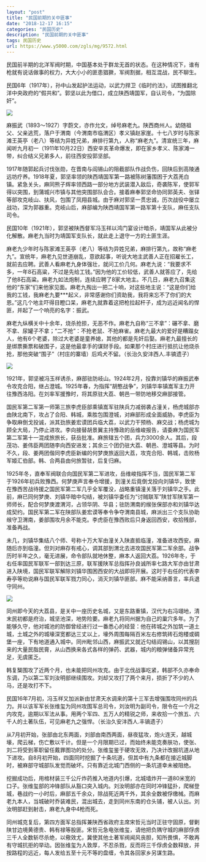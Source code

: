 ```yaml
---
layout: "post"
title: "民国前期的关中匪事"
date: "2018-12-17 16:15"
categories: "民国历史"
description: "民国前期的关中匪事"
tags: 民国历史
url: https://www.y5000.com/zgls/mg/9572.html
---
```






民国前半期的北洋军阀时期，中国基本处于群龙无首的状态。在这种情况下，谁有枪就有说话做事的权力，大大小小的匪患猖獗，军阀割据，相互混战，民不聊生。

民国6年（1917年），孙中山发起护法运动，以武力捍卫《临时约法》，试图推翻北洋中央政府的“假共和”。郭坚以此为借口，成立陕西靖国军，自认司令，“为国除奸”。

![](https://img.y5000.com/uploads/allimg/170107/105S31345-0.jpg)

麻振武（1893～1927）字蔚文，亦作允文，绰号麻老九。陕西商州人。幼随祖父、父亲逃荒，落户于渭南（今渭南市临渭区）孝义镇赵家崖。十七八岁时与陈家滩王英亭（老八）等结为异姓兄弟，麻排行第九，人称“麻老九”。清宣统三年，麻闻听九月初一（1911年10月22日）西安辛亥革命爆发，即在家乡孝义、陈家滩一带，纠合结义兄弟多人，前往西安投郭坚部。

1917年随郭起兵讨伐张勋，在晋南与阎锡山的阻截部队作战负伤，回陕后到高陵通远坊疗养。1918年夏，郭坚率领的陕西靖国军第一路被陈树藩围困于大荔羌白镇。紧急关头，麻同熊子辉率领西路一部分地方武装潜入敌后，奇袭陈军，使郭军得以突围，到蒲城兴市镇与其他突围部队会合。接着麻奉郭坚命协同郭英夫、张铎等部攻克岐山、扶风，包围了凤翔县城。由于麻对郭坚一贯忠诚，历次战役中屡立战功，深为郭器重。克岐山后，麻部编为陕西靖国军第一路军第十支队，麻任支队司令。

民国10年（1921年），郭坚被陕西督军冯玉祥以鸿门宴设计暗杀，靖国军从此被分化解散。麻老九当时为靖国军支队长，就此走上退守一方的土匪生涯。

麻老九少年时与陈家滩王英亭（老八）等结为异姓兄弟，麻排行第九，故称“麻老九”。宣统年，麻老九见世道崩乱，意欲起事，听说大地主武善人正在招雇长工，就前去应聘。武善人看麻老九身体强壮，就问工价几何。麻老九说：“我要求不多，一年8石高粱，不过是先给工钱。”因为他的工价较低，武善人就答应了，先给了他8石高粱。麻老九如法炮制，连续应聘了8家大地主。不几日，麻老九召集这他的“东家”们来他家见面。麻老九掏出一把二十响，对这些地主说：“这是你们给我的工钱，我麻老九要***起义，非常感谢你们资助我，我将来忘不了你们的大恩。”这几个地主吓得目瞪口呆，麻老九就靠着这把枪拉起杆子，成为远近闻名的悍匪，并起了一个响亮的名字：振武。

麻老九纵横关中十余年，烧杀抢掠，无恶不作。麻老九自称“三不拿”：碾不拿、磨不拿、尿罐子不拿；“二不抢”：不抢老鼠、不抢麻雀。麻老九最大的爱好是糟蹋女人，他有6个老婆，除过大老婆是童养媳，其他的都是先奸后娶。麻老九最擅长的是绑票撕票和破围子，这是他最拿手的谋财手段。如果那个村庄进行抵抗让他烧杀抢，那他突破“围子”（村庄的寨墙）后鸡犬不留。（长治久安沣西人.丰镐遗子）

![](https://img.y5000.com/uploads/allimg/170107/105S3Ic-1.jpg)

1921年，郭坚被冯玉祥诱杀，麻部驻防岐山。1924年2月，投靠刘镇华的麻振武奉令攻克合阳，继占澄城。1925年春，为指挥“胡憨战争”，刘镇华率镇嵩军主力开往豫西洛阳。在刘率军援豫时，将其原驻大荔、朝邑一带防地移交麻部接管。

国民军第二军第一师第三旅李虎臣部乘镇嵩军驻陕兵力减弱袭占潼关，杨虎城部亦由陕北南下，攻占了合阳、韩城，乘胜包围澄城，对麻部形成全面威胁。李虎臣为争取麻倒戈投诚，派其劲旅姜宏谟团兵临大荔，以武力干预杨、麻交战；杨虎城为顾全大局，乃停止进攻。李向接替胡景翼主持豫政的岳维峻报告，请委麻为国民军第二军第十一混成旅旅长，获岳批准。麻旅辖五个团，兵力3000余人。其后，段茂功、姜伟臣两团随李向西安进发；其余三个团仍驻大荔、朝邑、澄城等县。为时不久，段、姜两团偕同李虎臣新编的何梦庚旅返回大荔，攻克合阳、韩城，击败杨军姬汇伯部。韩、合两县由何旅暂驻，后复归麻。

1925年冬，直奉军阀联合向国民军第二军进攻，岳维峻指挥不当，国民军第二军于1926年初兵败豫西。何梦庚声言奉令增援，到潼关后竟倒戈投向刘镇华，致使在豫西苦战待援之国民军第二军几乎全军覆没，战略重镇潼关落于刘镇华之手。此前，麻已同何梦庚、刘镇华暗中勾结，被刘镇华委任为“讨贼联军”陕甘军陕军第一师师长，配合何梦庚渡渭河，占领华阴、华县；驻防渭南的缑张保部亦和刘镇华达成契约。国民军第二军在陕部队姜宏谟等奉令争夺渭南县城，麻派出三个支队协助缑守卫渭南，姜部围攻月余不能克。李虎臣在豫西败后只身返回西安，收拾残部，准备再战。

未几，刘镇华集结八个师、号称十万大军由潼关入陕直抵临潼，准备进攻西安。麻随后亦到临潼。但刘对麻存有戒心，调其部到渭北去进攻国民军第二军余部。战争历时半年之久，毫无进展，命令部队就地休整，麻本人返回大荔。1926年冬，于右任率国民军联军一部到达三原，联军援陕军总指挥孙良诚所率七路大军亦由甘肃进入陕境，国民军联军解除刘镇华围困西安的大战即将开展。这时于右任的代表李寿亭等劝说麻与国民军联军戮力同心，消灭刘镇华匪部。麻不能采纳善言，率兵退守同州。

![](https://img.y5000.com/uploads/allimg/170107/105S3N91-2.jpg)

同州即今天的大荔县，是关中一座历史名城，又是东路重镇，汉代为右冯翊地，清末民初都是府治，城坚池深，地势险要。麻老九将同州据为自己的巢穴多年。为了能够久守，他对城池的防御曾经进行过一番悉心的经营：他在砖城之外加筑一道土城，土城之外的城壕深宽都达三丈以上，壕外周围每隔百米左右修筑砖石炮楼或碉堡一座，下有地道通入城中。同州毗邻山西，麻振武又就近勾结阎锡山，以其搜刮来的大量民脂民膏，从山西换来各式各样的弹药、武器，城内的粮弹储备异常充足，无虞匿乏。

韩复榘围攻了近两个月，也未能把同州攻克。由于北伐战事吃紧，韩部不久亦奉命东调，乃以第二军刘汝明部继续围攻。刘却又攻打了两个来月，损折了不少的人马，还是攻打不下。

民国16年7月初，冯玉祥又加派新由甘肃天水调来的第十三军去增强围攻同州的兵力。并以该军军长张维玺为同州攻围军总司令，刘汝明为副司令，限令在一个月之内攻克，逾期以军法从事。用两个军四、五万人的精锐之师，来收拾一个旅五、六千人的土著队伍，可见麻老九之强悍。（长治久安沣西人.丰镐遗子）

从7月初开始，张部由北东两面，刘部由南西两面，昼夜猛攻，炮火连天，越城壕，爬云梯，伤亡敷以千计。但是一个月限期已过，而始终未能克奏肤功，使张、刘二将受到革职留任戴罪图功的处分。张维玺鉴于硬攻无效，乃决计改掘坑道从地下进攻。自8月初开始，四面同时挖掘了十条坑道，但其中有九条都在接近城脚时，被麻部守城部队发觉而破坏。只有靠近北城门西侧的一条坑道幸未被阻绝。

挖掘成功后，用棺材装三千公斤炸药推入地道内引爆，北城墙炸开一道80米宽的口子。张维玺部的冲锋部队从豁口突入城内。刘汝明部亦在同时冲锋猛扑，爬梯登城，巷战约一小时后，麻部五千余众，除战死近两千外，其余全数被俘缴械。而麻老九本人，当城破时乔装难民，混出城去，走到同州东南的仓头铺，被人认出。刘汝明部赶到射击，麻老九身中4枪而死。

同州城克复后，第四方面军总指挥兼陕西省政府主席宋哲元当时正驻守固原，督剿陕甘边境黄德贵、韩有禄等股匪。宋哲元急电张维玺，请他把负隅守城的麻部俘虏三千人全数斩尽杀绝，以儆效尤，冀使其他土著军阀闻风丧胆，知所畏惧，不敢再有守城抗拒的举动。因张维玺为人敦厚，不忍杀戮，反而将三千俘虏全数释放，并按路程的远近，每人发给五至十元不等的盘缠，令其各回家乡另谋生路。
